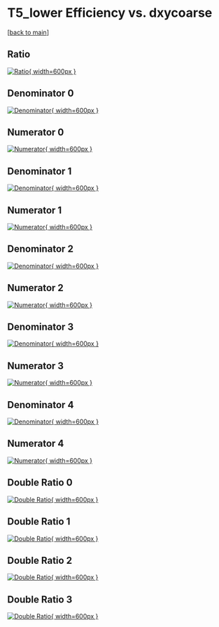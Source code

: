 # T5_lower Efficiency vs. dxycoarse

[[back to main](./)]



## Ratio

[![Ratio](../mtv/var/T5_lower_vtr_211_-1_eff_dxycoarse.png){ width=600px }](../mtv/var/T5_lower_vtr_211_-1_eff_dxycoarse.pdf)

## Denominator 0

[![Denominator](../mtv/den/T5_lower_vtr_211_-1_eff_dxycoarse_den0.png){ width=600px }](../mtv/den/T5_lower_vtr_211_-1_eff_dxycoarse_den0.pdf)

## Numerator 0

[![Numerator](../mtv/num/T5_lower_vtr_211_-1_eff_dxycoarse_num0.png){ width=600px }](../mtv/num/T5_lower_vtr_211_-1_eff_dxycoarse_num0.pdf)

## Denominator 1

[![Denominator](../mtv/den/T5_lower_vtr_211_-1_eff_dxycoarse_den1.png){ width=600px }](../mtv/den/T5_lower_vtr_211_-1_eff_dxycoarse_den1.pdf)

## Numerator 1

[![Numerator](../mtv/num/T5_lower_vtr_211_-1_eff_dxycoarse_num1.png){ width=600px }](../mtv/num/T5_lower_vtr_211_-1_eff_dxycoarse_num1.pdf)

## Denominator 2

[![Denominator](../mtv/den/T5_lower_vtr_211_-1_eff_dxycoarse_den2.png){ width=600px }](../mtv/den/T5_lower_vtr_211_-1_eff_dxycoarse_den2.pdf)

## Numerator 2

[![Numerator](../mtv/num/T5_lower_vtr_211_-1_eff_dxycoarse_num2.png){ width=600px }](../mtv/num/T5_lower_vtr_211_-1_eff_dxycoarse_num2.pdf)

## Denominator 3

[![Denominator](../mtv/den/T5_lower_vtr_211_-1_eff_dxycoarse_den3.png){ width=600px }](../mtv/den/T5_lower_vtr_211_-1_eff_dxycoarse_den3.pdf)

## Numerator 3

[![Numerator](../mtv/num/T5_lower_vtr_211_-1_eff_dxycoarse_num3.png){ width=600px }](../mtv/num/T5_lower_vtr_211_-1_eff_dxycoarse_num3.pdf)

## Denominator 4

[![Denominator](../mtv/den/T5_lower_vtr_211_-1_eff_dxycoarse_den4.png){ width=600px }](../mtv/den/T5_lower_vtr_211_-1_eff_dxycoarse_den4.pdf)

## Numerator 4

[![Numerator](../mtv/num/T5_lower_vtr_211_-1_eff_dxycoarse_num4.png){ width=600px }](../mtv/num/T5_lower_vtr_211_-1_eff_dxycoarse_num4.pdf)

## Double Ratio 0

[![Double Ratio](../mtv/ratio/T5_lower_vtr_211_-1_eff_dxycoarse_ratio0.png){ width=600px }](../mtv/ratio/T5_lower_vtr_211_-1_eff_dxycoarse_ratio0.pdf)

## Double Ratio 1

[![Double Ratio](../mtv/ratio/T5_lower_vtr_211_-1_eff_dxycoarse_ratio1.png){ width=600px }](../mtv/ratio/T5_lower_vtr_211_-1_eff_dxycoarse_ratio1.pdf)

## Double Ratio 2

[![Double Ratio](../mtv/ratio/T5_lower_vtr_211_-1_eff_dxycoarse_ratio2.png){ width=600px }](../mtv/ratio/T5_lower_vtr_211_-1_eff_dxycoarse_ratio2.pdf)

## Double Ratio 3

[![Double Ratio](../mtv/ratio/T5_lower_vtr_211_-1_eff_dxycoarse_ratio3.png){ width=600px }](../mtv/ratio/T5_lower_vtr_211_-1_eff_dxycoarse_ratio3.pdf)

